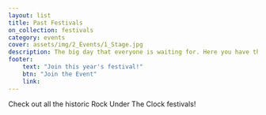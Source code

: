 ```yaml
---
layout: list
title: Past Festivals
on_collection: festivals
category: events
cover: assets/img/2_Events/1_Stage.jpg
description: The big day that everyone is waiting for. Here you have the oportunity to see and appreciate big artists and local bands.
footer:
    text: "Join this year's festival!"
    btn: "Join the Event"
    link:
---
```

Check out all the historic Rock Under The Clock festivals! 